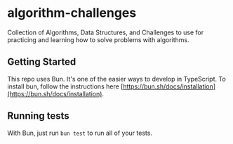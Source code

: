 # algorithm-challenges
Collection of Algorithms, Data Structures, and Challenges to use for practicing
and learning how to solve problems with algorithms.

## Getting Started
This repo uses Bun. It's one of the easier ways to develop in TypeScript. To
install bun, follow the instructions here
[https://bun.sh/docs/installation](https://bun.sh/docs/installation).

## Running tests
With Bun, just run `bun test` to run all of your tests.
